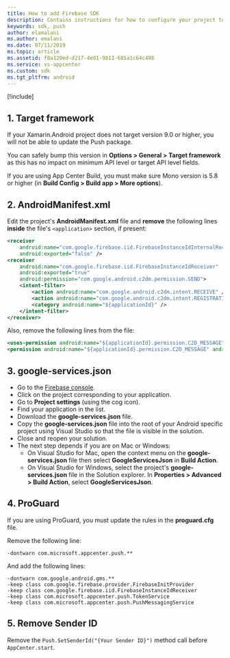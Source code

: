 ```yaml
---
title: How to add Firebase SDK
description: Contains instructions for how to configure your project to use Firebase Cloud Messaging
keywords: sdk, push
author: elamalani
ms.author: emalani
ms.date: 07/11/2019
ms.topic: article
ms.assetid: f8a120ed-d217-4e01-9811-685a1c64c498
ms.service: vs-appcenter
ms.custom: sdk
ms.tgt_pltfrm: android
---
```


[!include[](introduction-android.md)]

## 1. Target framework

If your Xamarin.Android project does not target version 9.0 or higher, you will not be able to update the Push package.

You can safely bump this version in **Options > General > Target framework** as this has no impact on minimum API level or target API level fields.

If you are using App Center Build, you must make sure Mono version is 5.8 or higher (in **Build Config > Build app > More options**).

## 2. AndroidManifest.xml

Edit the project's **AndroidManifest.xml** file and **remove** the following lines **inside** the file's `<application>` section, if present:

```xml
<receiver
    android:name="com.google.firebase.iid.FirebaseInstanceIdInternalReceiver"
    android:exported="false" />
<receiver
    android:name="com.google.firebase.iid.FirebaseInstanceIdReceiver"
    android:exported="true"
    android:permission="com.google.android.c2dm.permission.SEND">
    <intent-filter>
        <action android:name="com.google.android.c2dm.intent.RECEIVE" />
        <action android:name="com.google.android.c2dm.intent.REGISTRATION" />
        <category android:name="${applicationId}" />
    </intent-filter>
</receiver>
```

Also, remove the following lines from the file:

```xml
<uses-permission android:name="${applicationId}.permission.C2D_MESSAGE" />
<permission android:name="${applicationId}.permission.C2D_MESSAGE" android:protectionLevel="signature" />
```

## 3. google-services.json

* Go to the [Firebase console](https://console.firebase.google.com/).
* Click on the project corresponding to your application.
* Go to **Project settings** (using the cog icon).
* Find your application in the list.
* Download the **google-services.json** file.
* Copy the **google-services.json** file into the root of your Android specific project using Visual Studio so that the file is visible in the solution.
* Close and reopen your solution.
* The next step depends if you are on Mac or Windows:
    * On Visual Studio for Mac, open the context menu on the **google-services.json** file then select **GoogleServicesJson** in **Build Action**.
    * On Visual Studio for Windows, select the project's **google-services.json** file in the Solution explorer. In **Properties > Advanced > Build Action**, select **GoogleServicesJson**.

## 4. ProGuard

If you are using ProGuard, you must update the rules in the **proguard.cfg** file.

Remove the following line:

```text
-dontwarn com.microsoft.appcenter.push.**
```

And add the following lines:

```text
-dontwarn com.google.android.gms.**
-keep class com.google.firebase.provider.FirebaseInitProvider
-keep class com.google.firebase.iid.FirebaseInstanceIdReceiver
-keep class com.microsoft.appcenter.push.TokenService
-keep class com.microsoft.appcenter.push.PushMessagingService
```

## 5. Remove Sender ID

Remove the `Push.SetSenderId("{Your Sender ID}")` method call before `AppCenter.start`.
